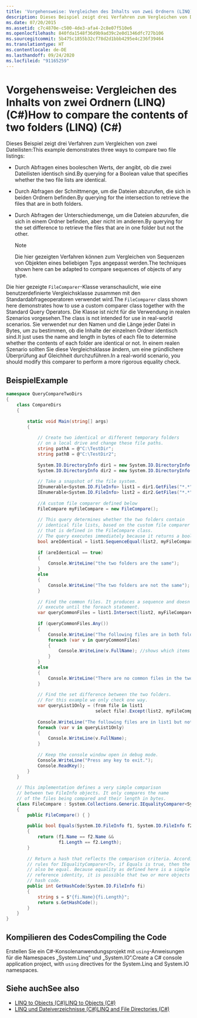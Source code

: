 ```yaml
---
title: 'Vorgehensweise: Vergleichen des Inhalts von zwei Ordnern (LINQ) (C#)'
description: Dieses Beispiel zeigt drei Verfahren zum Vergleichen von Dateilisten mithilfe von LINQ-Abfragen in C#. Sie können diese Verfahren anpassen, um Sequenzen von Objekten eines beliebigen Typs zu vergleichen.
ms.date: 07/20/2015
ms.assetid: c7c4870e-c500-4de3-afa4-2c8e07f510e6
ms.openlocfilehash: 840fda1548f36d9b9ad39c2e0d1346dfc727b106
ms.sourcegitcommit: 5b475c1855b32cf78d2d1bbb4295e4c236f39464
ms.translationtype: HT
ms.contentlocale: de-DE
ms.lasthandoff: 09/24/2020
ms.locfileid: "91165259"
---
```

# <a name="how-to-compare-the-contents-of-two-folders-linq-c"></a><span data-ttu-id="4dbbc-104">Vorgehensweise: Vergleichen des Inhalts von zwei Ordnern (LINQ) (C#)</span><span class="sxs-lookup"><span data-stu-id="4dbbc-104">How to compare the contents of two folders (LINQ) (C#)</span></span>

<span data-ttu-id="4dbbc-105">Dieses Beispiel zeigt drei Verfahren zum Vergleichen von zwei Dateilisten:</span><span class="sxs-lookup"><span data-stu-id="4dbbc-105">This example demonstrates three ways to compare two file listings:</span></span>  
  
- <span data-ttu-id="4dbbc-106">Durch Abfragen eines booleschen Werts, der angibt, ob die zwei Dateilisten identisch sind.</span><span class="sxs-lookup"><span data-stu-id="4dbbc-106">By querying for a Boolean value that specifies whether the two file lists are identical.</span></span>  
  
- <span data-ttu-id="4dbbc-107">Durch Abfragen der Schnittmenge, um die Dateien abzurufen, die sich in beiden Ordnern befinden.</span><span class="sxs-lookup"><span data-stu-id="4dbbc-107">By querying for the intersection to retrieve the files that are in both folders.</span></span>  
  
- <span data-ttu-id="4dbbc-108">Durch Abfragen der Unterschiedsmenge, um die Dateien abzurufen, die sich in einem Ordner befinden, aber nicht im anderen.</span><span class="sxs-lookup"><span data-stu-id="4dbbc-108">By querying for the set difference to retrieve the files that are in one folder but not the other.</span></span>  
  
    > [!NOTE]
    > <span data-ttu-id="4dbbc-109">Die hier gezeigten Verfahren können zum Vergleichen von Sequenzen von Objekten eines beliebigen Typs angepasst werden.</span><span class="sxs-lookup"><span data-stu-id="4dbbc-109">The techniques shown here can be adapted to compare sequences of objects of any type.</span></span>  
  
 <span data-ttu-id="4dbbc-110">Die hier gezeigte `FileComparer`-Klasse veranschaulicht, wie eine benutzerdefinierte Vergleichsklasse zusammen mit den Standardabfrageoperatoren verwendet wird.</span><span class="sxs-lookup"><span data-stu-id="4dbbc-110">The `FileComparer` class shown here demonstrates how to use a custom comparer class together with the Standard Query Operators.</span></span> <span data-ttu-id="4dbbc-111">Die Klasse ist nicht für die Verwendung in realen Szenarios vorgesehen.</span><span class="sxs-lookup"><span data-stu-id="4dbbc-111">The class is not intended for use in real-world scenarios.</span></span> <span data-ttu-id="4dbbc-112">Sie verwendet nur den Namen und die Länge jeder Datei in Bytes, um zu bestimmen, ob die Inhalte der einzelnen Ordner identisch sind.</span><span class="sxs-lookup"><span data-stu-id="4dbbc-112">It just uses the name and length in bytes of each file to determine whether the contents of each folder are identical or not.</span></span> <span data-ttu-id="4dbbc-113">In einem realen Szenario sollten Sie diese Vergleichsklasse ändern, um eine gründlichere Überprüfung auf Gleichheit durchzuführen.</span><span class="sxs-lookup"><span data-stu-id="4dbbc-113">In a real-world scenario, you should modify this comparer to perform a more rigorous equality check.</span></span>  
  
## <a name="example"></a><span data-ttu-id="4dbbc-114">Beispiel</span><span class="sxs-lookup"><span data-stu-id="4dbbc-114">Example</span></span>  
  
```csharp  
namespace QueryCompareTwoDirs  
{  
    class CompareDirs  
    {  
  
        static void Main(string[] args)  
        {  
  
            // Create two identical or different temporary folders
            // on a local drive and change these file paths.  
            string pathA = @"C:\TestDir";  
            string pathB = @"C:\TestDir2";  
  
            System.IO.DirectoryInfo dir1 = new System.IO.DirectoryInfo(pathA);  
            System.IO.DirectoryInfo dir2 = new System.IO.DirectoryInfo(pathB);  
  
            // Take a snapshot of the file system.  
            IEnumerable<System.IO.FileInfo> list1 = dir1.GetFiles("*.*", System.IO.SearchOption.AllDirectories);  
            IEnumerable<System.IO.FileInfo> list2 = dir2.GetFiles("*.*", System.IO.SearchOption.AllDirectories);  
  
            //A custom file comparer defined below  
            FileCompare myFileCompare = new FileCompare();  
  
            // This query determines whether the two folders contain  
            // identical file lists, based on the custom file comparer  
            // that is defined in the FileCompare class.  
            // The query executes immediately because it returns a bool.  
            bool areIdentical = list1.SequenceEqual(list2, myFileCompare);  
  
            if (areIdentical == true)  
            {  
                Console.WriteLine("the two folders are the same");  
            }  
            else  
            {  
                Console.WriteLine("The two folders are not the same");  
            }  
  
            // Find the common files. It produces a sequence and doesn't
            // execute until the foreach statement.  
            var queryCommonFiles = list1.Intersect(list2, myFileCompare);  
  
            if (queryCommonFiles.Any())  
            {  
                Console.WriteLine("The following files are in both folders:");  
                foreach (var v in queryCommonFiles)  
                {  
                    Console.WriteLine(v.FullName); //shows which items end up in result list  
                }  
            }  
            else  
            {  
                Console.WriteLine("There are no common files in the two folders.");  
            }  
  
            // Find the set difference between the two folders.  
            // For this example we only check one way.  
            var queryList1Only = (from file in list1  
                                  select file).Except(list2, myFileCompare);  
  
            Console.WriteLine("The following files are in list1 but not list2:");  
            foreach (var v in queryList1Only)  
            {  
                Console.WriteLine(v.FullName);  
            }  
  
            // Keep the console window open in debug mode.  
            Console.WriteLine("Press any key to exit.");  
            Console.ReadKey();  
        }  
    }  
  
    // This implementation defines a very simple comparison  
    // between two FileInfo objects. It only compares the name  
    // of the files being compared and their length in bytes.  
    class FileCompare : System.Collections.Generic.IEqualityComparer<System.IO.FileInfo>  
    {  
        public FileCompare() { }  
  
        public bool Equals(System.IO.FileInfo f1, System.IO.FileInfo f2)  
        {  
            return (f1.Name == f2.Name &&  
                    f1.Length == f2.Length);  
        }  
  
        // Return a hash that reflects the comparison criteria. According to the
        // rules for IEqualityComparer<T>, if Equals is true, then the hash codes must  
        // also be equal. Because equality as defined here is a simple value equality, not  
        // reference identity, it is possible that two or more objects will produce the same  
        // hash code.  
        public int GetHashCode(System.IO.FileInfo fi)  
        {  
            string s = $"{fi.Name}{fi.Length}";
            return s.GetHashCode();  
        }  
    }  
}  
```  
  
## <a name="compiling-the-code"></a><span data-ttu-id="4dbbc-115">Kompilieren des Codes</span><span class="sxs-lookup"><span data-stu-id="4dbbc-115">Compiling the Code</span></span>  

 <span data-ttu-id="4dbbc-116">Erstellen Sie ein C#-Konsolenanwendungsprojekt mit `using`-Anweisungen für die Namespaces „System.Linq“ und „System.IO“.</span><span class="sxs-lookup"><span data-stu-id="4dbbc-116">Create a C# console application project, with `using` directives for the System.Linq and System.IO namespaces.</span></span>  
  
## <a name="see-also"></a><span data-ttu-id="4dbbc-117">Siehe auch</span><span class="sxs-lookup"><span data-stu-id="4dbbc-117">See also</span></span>

- [<span data-ttu-id="4dbbc-118">LINQ to Objects (C#)</span><span class="sxs-lookup"><span data-stu-id="4dbbc-118">LINQ to Objects (C#)</span></span>](./linq-to-objects.md)
- [<span data-ttu-id="4dbbc-119">LINQ und Dateiverzeichnisse (C#)</span><span class="sxs-lookup"><span data-stu-id="4dbbc-119">LINQ and File Directories (C#)</span></span>](./linq-and-file-directories.md)
